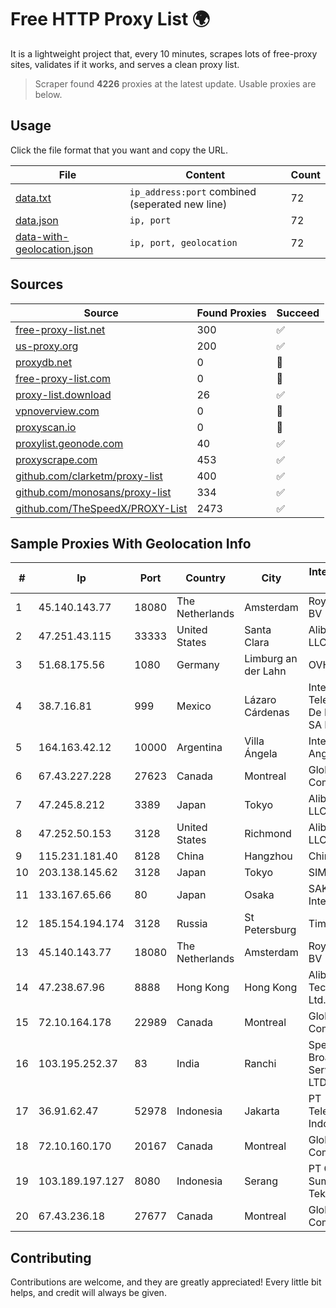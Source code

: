 
# Free HTTP Proxy List 🌍

It is a lightweight project that, every 10 minutes, scrapes lots of free-proxy sites, validates if it works, and serves a clean proxy list.


> Scraper found **4226** proxies at the latest update. Usable proxies are below.

## Usage

Click the file format that you want and copy the URL.


|File|Content|Count|
|----|-------|-----|
|[data.txt](https://raw.githubusercontent.com/themiralay/Proxy-List-World/master/data.txt)|`ip_address:port` combined (seperated new line)|72|
|[data.json](https://raw.githubusercontent.com/themiralay/Proxy-List-World/master/data.json)|`ip, port`|72|
|[data-with-geolocation.json](https://raw.githubusercontent.com/themiralay/Proxy-List-World/master/data-with-geolocation.json)|`ip, port, geolocation`|72|

## Sources

|Source|Found Proxies|Succeed|
|------|-------------|-------|
|[free-proxy-list.net](https://free-proxy-list.net)|300|✅|
|[us-proxy.org](https://www.us-proxy.org)|200|✅|
|[proxydb.net](http://proxydb.net)|0|🚫|
|[free-proxy-list.com](https://free-proxy-list.com/?page=&port=&type%5B%5D=http&type%5B%5D=https&up_time=0&search=Search)|0|🚫|
|[proxy-list.download](https://www.proxy-list.download/HTTP)|26|✅|
|[vpnoverview.com](https://vpnoverview.com/privacy/anonymous-browsing/free-proxy-servers)|0|🚫|
|[proxyscan.io](https://www.proxyscan.io)|0|🚫|
|[proxylist.geonode.com](https://proxylist.geonode.com/api/proxy-list?limit=300&page=1&sort_by=lastChecked&sort_type=desc&protocols=http,https)|40|✅|
|[proxyscrape.com](https://api.proxyscrape.com/v2/?request=displayproxies&protocol=http&timeout=10000&country=all&ssl=all&anonymity=all)|453|✅|
|[github.com/clarketm/proxy-list](https://raw.githubusercontent.com/clarketm/proxy-list/master/proxy-list-raw.txt)|400|✅|
|[github.com/monosans/proxy-list](https://raw.githubusercontent.com/monosans/proxy-list/main/proxies/http.txt)|334|✅|
|[github.com/TheSpeedX/PROXY-List](https://raw.githubusercontent.com/TheSpeedX/PROXY-List/master/http.txt)|2473|✅|


## Sample Proxies With Geolocation Info

|#|Ip|Port|Country|City|Internet Service Provider|
|-|--|----|-------|----|-------------------------|
|1|45.140.143.77|18080|The Netherlands|Amsterdam|RoyaleHosting BV|
|2|47.251.43.115|33333|United States|Santa Clara|Alibaba Cloud LLC|
|3|51.68.175.56|1080|Germany|Limburg an der Lahn|OVH SAS|
|4|38.7.16.81|999|Mexico|Lázaro Cárdenas|Internet Telefonia Y TV De Michoacan SA De CV|
|5|164.163.42.12|10000|Argentina|Villa Ángela|Interret Villa Angela SRL|
|6|67.43.227.228|27623|Canada|Montreal|GloboTech Communications|
|7|47.245.8.212|3389|Japan|Tokyo|Alibaba Cloud LLC|
|8|47.252.50.153|3128|United States|Richmond|Alibaba Cloud LLC|
|9|115.231.181.40|8128|China|Hangzhou|China Telecom|
|10|203.138.145.62|3128|Japan|Tokyo|SIMPLEIA|
|11|133.167.65.66|80|Japan|Osaka|SAKURA Internet Inc.|
|12|185.154.194.174|3128|Russia|St Petersburg|TimeWeb Ltd.|
|13|45.140.143.77|18080|The Netherlands|Amsterdam|RoyaleHosting BV|
|14|47.238.67.96|8888|Hong Kong|Hong Kong|Alibaba (US) Technology Co., Ltd.|
|15|72.10.164.178|22989|Canada|Montreal|GloboTech Communications|
|16|103.195.252.37|83|India|Ranchi|Speed Airlive Broadband Services PVT LTD|
|17|36.91.62.47|52978|Indonesia|Jakarta|PT Telekomunikasi Indonesia|
|18|72.10.160.170|20167|Canada|Montreal|GloboTech Communications|
|19|103.189.197.127|8080|Indonesia|Serang|PT Graha Sumber Teknologi|
|20|67.43.236.18|27677|Canada|Montreal|GloboTech Communications|



## Contributing

Contributions are welcome, and they are greatly appreciated! Every
little bit helps, and credit will always be given.

